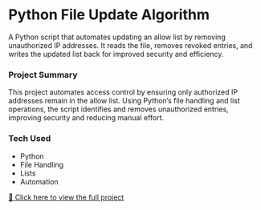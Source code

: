 # Python File Update Algorithm

A Python script that automates updating an allow list by removing unauthorized IP addresses. It reads the file, removes revoked entries, and writes the updated list back for improved security and efficiency.  

### Project Summary  
This project automates access control by ensuring only authorized IP addresses remain in the allow list. Using Python’s file handling and list operations, the script identifies and removes unauthorized entries, improving security and reducing manual effort.

### Tech Used  
- Python  
- File Handling  
- Lists  
- Automation  

[📄 Click here to view the full project](https://github.com/jtowns14/Python-File-Update-Algorithm/blob/main/Portfolio-Algorithm%20for%20file%20updates%20in%20Python.pdf)


